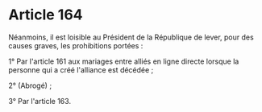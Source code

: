 # Article 164

Néanmoins, il est loisible au Président de la République de lever, pour des causes graves, les prohibitions portées :

1° Par l'article 161 aux mariages entre alliés en ligne directe lorsque la personne qui a créé l'alliance est décédée ;

2° (Abrogé) ;

3° Par l'article 163.
